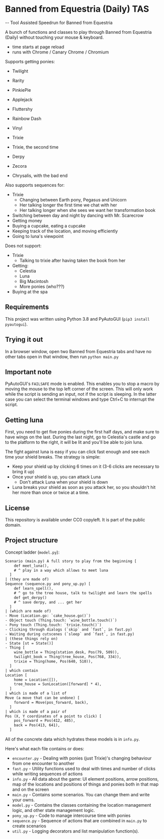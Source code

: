 # Banned from Equestria (Daily) TAS

-- Tool Assisted Speedrun for Banned from Equestria

A bunch of functions and classes to play through Banned from Equestria (Daily) without touching your mouse & keyboard.

- time starts at page reload
- runs with Chrome / Canary Chrome / Chromium

Supports getting ponies:

- Twilight
- Rarity
- PinkiePie
- Applejack
- Fluttershy
- Rainbow Dash

- Vinyl
- Trixie
- Trixie, the second time
- Derpy
- Zecora
- Chrysalis, with the bad end

Also supports sequences for:

- Trixie
  - Changing between Earth pony, Pegasus and Unicorn
  - Her talking longer the first time we chat with her
  - Her talking longer when she sees we want her transformation book
- Switching between day and night by dancing with Mr. Scarecrow
- Getting money
- Buying a cupcake, eating a cupcake
- Keeping track of the location, and moving efficiently
- Going to luna's viewpoint

Does not support:

- Trixie
    - Talking to trixie after having taken the book from her
- Getting:
    - Celestia
    - Luna
    - Big Macintosh
    - More ponies (who???)
- Buying at the spa

## Requirements

This project was written using Python 3.8 and PyAutoGUI (`pip3 install pyautogui`).

## Trying it out

In a browser window, open two Banned from Equestria tabs and have no other tabs open in that window, then run `python main.py`

## Important note

PyAutoGUI's `FAILSAFE` mode is enabled. This enables you to stop a macro by moving the mouse to the top left corner of the screen. This will only work while the script is sending an input, not if the script is sleeping. In the latter case you can select the terminal windows and type Ctrl+C to interrupt the script.

## Getting luna

First, you need to get five ponies during the first half days, and make sure to have wings on the last.
During the last night, go to Celestia's castle and go to the platform to the right, it will be lit and you'll be able to join luna.

The fight against luna is easy if you can click fast enough and see each time your shield breaks. The strategy is simple:

- Keep your shield up by clicking 6 times on it (3-6 clicks are necessary to bring it up)
- Once your shield is up, you can attack Luna
  - Don't attack Luna when your shield is down
- Luna breaks your shield as soon as you attack her, so you shouldn't hit her more than once or twice at a time.

## License

This repository is available under CC0 copyleft. It is part of the public domain.

## Project structure

Concept ladder (`model.py`):

```txt
Scenario (main.py) A full story to play from the beginning [
    def meet_luna(),
    # ^ play in a way which allows to meet luna
  ] 
| (they are made of)
Sequence (sequence.py and pony_up.py) [
    def learn_spell(),
    # ^ go to the tree house, talk to twilight and learn the spells
    def get_derpy()
    # ^ save derpy, and ... get her 
  ]
| (which are made of)
- Move (Location.go: `cake_house.go()`)
- Object touch (Thing.touch: `wine_bottle.touch()`)
- Pony touch (Thing.touch: `trixie.touch()`)
- Clicking through dialogs (`skip` and `fast`, in fast.py)
- Waiting during cutscenes (`sleep` and `fast`, in fast.py)
| (these things rely on)
- State [st = State()]
- Thing [
    wine_bottle = Thing(station_desk, Pos(79, 509)),
    twilight_book = Thing(tree_house, Pos(768, 334)),
    trixie = Thing(home, Pos(640, 510)),
  ]
| which contain
Location [
    home = Location([]),
    tree_house = SunLocation([forward] * 4),
  ]
| which is made of a list of
Move (a move that can be undone) [
    forward = Move(pos_forward, back),
  ]
| which is made of a pair of
Pos (X, Y coordinates of a point to click) [
    pos_forward = Pos(412, 485),
    back = Pos(413, 641),
  ]
```

All of the concrete data which hydrates these models is in `info.py`.  

Here's what each file contains or does:

- `encounter.py` - Dealing with ponies (just Trixie)'s changing behaviour from one encounter to another
- `fast.py` - Utility functions used to deal with times and number of clicks while writing sequences of actions
- `info.py` - All data about the game: UI element positions, arrow positions, map of the locations and positions of things and ponies both in that map and on the screen
- `main.py` - Contains some scenarios. You can change them and write your owns.
- `model.py` - Contains the classes containing the location management logic, and other state management logic.
- `pony_up.py` - Code to manage intercourse time with ponies
- `sequence.py` - Sequence of actions that are combined in `main.py` to create scenarios
- `util.py` - Logging decorators and list manipulation function(s).
